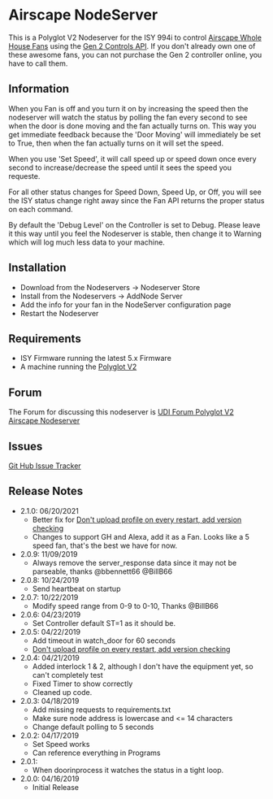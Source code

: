 # Airscape NodeServer

This is a Polyglot V2 Nodeserver for the ISY 994i to control [Airscape Whole House Fans](https://airscapefans.com/) using the [Gen 2 Controls API](https://blog.airscapefans.com/archives/gen-2-controls-api).  If you don't already own one of these awesome fans, you can not purchase the Gen 2 controller online, you have to call them.

## Information

When you Fan is off and you turn it on by increasing the speed then the nodeserver will watch the status by polling the fan every second to see when the door is done moving and the fan actually turns on.  This way you get immediate feedback because the 'Door Moving' will immediately be set to True, then when the fan actually turns on it will set the speed.

When you use 'Set Speed', it will call speed up or speed down once every second to increase/decrease the speed until it sees the speed you requeste.

For all other status changes for Speed Down, Speed Up, or Off, you will see the ISY status change right away since the Fan API returns the proper status on each command.

By default the 'Debug Level' on the Controller is set to Debug.  Please leave it this way until you feel the Nodeserver is stable, then change it to Warning which will log much less data to your machine.

## Installation

- Download from the Nodeservers -> Nodeserver Store
- Install from the Nodeservers -> AddNode Server
- Add the info for your fan in the NodeServer configuration page
- Restart the Nodeserver

## Requirements

- ISY Firmware running the latest 5.x Firmware
- A machine running the [Polyglot V2](https://github.com/UniversalDevicesInc/polyglot-v2/blob/master/README.md)

## Forum

The Forum for discussing this nodeserver is [UDI Forum Polyglot V2 Airscape Nodeserver](https://forum.universal-devices.com/forum/134-polyglot-v2-airscape-nodeserver/)

## Issues

[Git Hub Issue Tracker](https://github.com/jimboca/udi-poly-airscape/issues)

## Release Notes

- 2.1.0: 06/20/2021
  - Better fix for [Don't upload profile on every restart, add version checking](https://github.com/jimboca/udi-poly-airscape/issues/2)
  - Changes to support GH and Alexa, add it as a Fan.  Looks like a 5 speed fan, that's the best we have for now.
- 2.0.9: 11/09/2019
  - Always remove the server_response data since it may not be parseable, thanks @bbennett66 @BillB66
- 2.0.8: 10/24/2019
  - Send heartbeat on startup
- 2.0.7: 10/22/2019
  - Modify speed range from 0-9 to 0-10, Thanks @BillB66
- 2.0.6: 04/23/2019
  - Set Controller default ST=1 as it should be.
- 2.0.5: 04/22/2019
  - Add timeout in watch_door for 60 seconds
  - [Don't upload profile on every restart, add version checking](https://github.com/jimboca/udi-poly-airscape/issues/2)
- 2.0.4: 04/21/2019
  - Added interlock 1 & 2, although I don't have the equipment yet, so can't completely test
  - Fixed Timer to show correctly
  - Cleaned up code.
- 2.0.3: 04/18/2019
  - Add missing requests to requirements.txt
  - Make sure node address is lowercase and <= 14 characters
  - Change default polling to 5 seconds
- 2.0.2: 04/17/2019
  - Set Speed works
  - Can reference everything in Programs
- 2.0.1:
  - When doorinprocess it watches the status in a tight loop.
- 2.0.0: 04/16/2019
  - Initial Release
